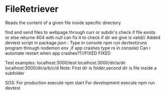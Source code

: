 # FileRetriever
Reads the content of a given file inside specific directory

find and send files to webpage through curr or subdir's
check if file exists or else returne 404 with null
can fix it to check if dir we give is valid//
Added devtest script in package.json : Type in console npm run devtest(runs program through nodemon env ,if app crashes type rs in console)
Can i automate restart when app crashes??//FIXED
FIXED

Test examples:
localhost:3000/test
localhost:3000/dir/a/dir
localhost:3000/dir/a/b/c/d
Note: First dir is folder,second dir is file inside a subfolder



SOS:
For production execute npm start
For development execute  npm run devtest
